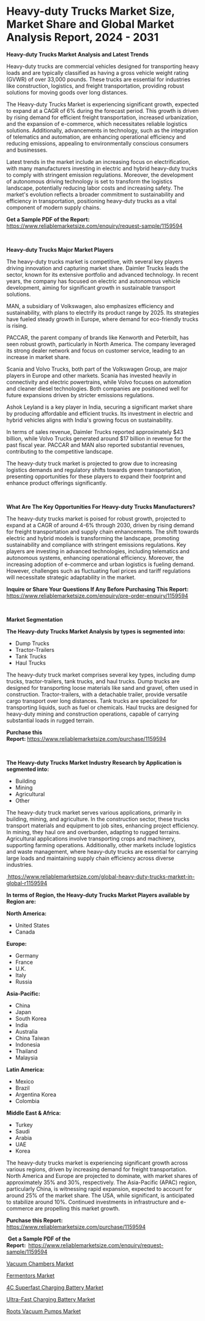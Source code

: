 <p><h1>Heavy-duty Trucks Market Size, Market Share and Global Market Analysis Report, 2024 - 2031</h1></p><p><strong>Heavy-duty Trucks Market Analysis and Latest Trends</strong></p>
<p><p>Heavy-duty trucks are commercial vehicles designed for transporting heavy loads and are typically classified as having a gross vehicle weight rating (GVWR) of over 33,000 pounds. These trucks are essential for industries like construction, logistics, and freight transportation, providing robust solutions for moving goods over long distances.</p><p>The Heavy-duty Trucks Market is experiencing significant growth, expected to expand at a CAGR of 6% during the forecast period. This growth is driven by rising demand for efficient freight transportation, increased urbanization, and the expansion of e-commerce, which necessitates reliable logistics solutions. Additionally, advancements in technology, such as the integration of telematics and automation, are enhancing operational efficiency and reducing emissions, appealing to environmentally conscious consumers and businesses.</p><p>Latest trends in the market include an increasing focus on electrification, with many manufacturers investing in electric and hybrid heavy-duty trucks to comply with stringent emission regulations. Moreover, the development of autonomous driving technology is set to transform the logistics landscape, potentially reducing labor costs and increasing safety. The market's evolution reflects a broader commitment to sustainability and efficiency in transportation, positioning heavy-duty trucks as a vital component of modern supply chains.</p></p>
<p><strong>Get a Sample PDF of the Report:&nbsp;</strong> <a href="https://www.reliablemarketsize.com/enquiry/request-sample/1159594?utm_campaign=1131&utm_medium=2&utm_source=Github&utm_content=ia&utm_term=05122024&utm_id=heavy-duty-trucks">https://www.reliablemarketsize.com/enquiry/request-sample/1159594</a></p>
<p>&nbsp;</p>
<p><strong>Heavy-duty Trucks Major Market Players</strong></p>
<p><p>The heavy-duty trucks market is competitive, with several key players driving innovation and capturing market share. Daimler Trucks leads the sector, known for its extensive portfolio and advanced technology. In recent years, the company has focused on electric and autonomous vehicle development, aiming for significant growth in sustainable transport solutions.</p><p>MAN, a subsidiary of Volkswagen, also emphasizes efficiency and sustainability, with plans to electrify its product range by 2025. Its strategies have fueled steady growth in Europe, where demand for eco-friendly trucks is rising.</p><p>PACCAR, the parent company of brands like Kenworth and Peterbilt, has seen robust growth, particularly in North America. The company leveraged its strong dealer network and focus on customer service, leading to an increase in market share.</p><p>Scania and Volvo Trucks, both part of the Volkswagen Group, are major players in Europe and other markets. Scania has invested heavily in connectivity and electric powertrains, while Volvo focuses on automation and cleaner diesel technologies. Both companies are positioned well for future expansions driven by stricter emissions regulations.</p><p>Ashok Leyland is a key player in India, securing a significant market share by producing affordable and efficient trucks. Its investment in electric and hybrid vehicles aligns with India's growing focus on sustainability.</p><p>In terms of sales revenue, Daimler Trucks reported approximately $43 billion, while Volvo Trucks generated around $17 billion in revenue for the past fiscal year. PACCAR and MAN also reported substantial revenues, contributing to the competitive landscape.</p><p>The heavy-duty truck market is projected to grow due to increasing logistics demands and regulatory shifts towards green transportation, presenting opportunities for these players to expand their footprint and enhance product offerings significantly.</p></p>
<p>&nbsp;</p>
<p><strong>What Are The Key Opportunities For Heavy-duty Trucks Manufacturers?</strong></p>
<p><p>The heavy-duty trucks market is poised for robust growth, projected to expand at a CAGR of around 4-6% through 2030, driven by rising demand for freight transportation and supply chain enhancements. The shift towards electric and hybrid models is transforming the landscape, promoting sustainability and compliance with stringent emissions regulations. Key players are investing in advanced technologies, including telematics and autonomous systems, enhancing operational efficiency. Moreover, the increasing adoption of e-commerce and urban logistics is fueling demand. However, challenges such as fluctuating fuel prices and tariff regulations will necessitate strategic adaptability in the market.</p></p>
<p><strong>Inquire or Share Your Questions If Any Before Purchasing This Report:</strong> <a href="https://www.reliablemarketsize.com/enquiry/pre-order-enquiry/1159594?utm_campaign=1131&utm_medium=2&utm_source=Github&utm_content=ia&utm_term=05122024&utm_id=heavy-duty-trucks">https://www.reliablemarketsize.com/enquiry/pre-order-enquiry/1159594</a></p>
<p>&nbsp;</p>
<p><strong>Market Segmentation</strong></p>
<p><strong>The Heavy-duty Trucks Market Analysis by types is segmented into:</strong></p>
<p><ul><li>Dump Trucks</li><li>Tractor-Trailers</li><li>Tank Trucks</li><li>Haul Trucks</li></ul></p>
<p><p>The heavy-duty truck market comprises several key types, including dump trucks, tractor-trailers, tank trucks, and haul trucks. Dump trucks are designed for transporting loose materials like sand and gravel, often used in construction. Tractor-trailers, with a detachable trailer, provide versatile cargo transport over long distances. Tank trucks are specialized for transporting liquids, such as fuel or chemicals. Haul trucks are designed for heavy-duty mining and construction operations, capable of carrying substantial loads in rugged terrain.</p></p>
<p><strong>Purchase this Report:&nbsp;</strong><a href="https://www.reliablemarketsize.com/purchase/1159594?utm_campaign=1131&utm_medium=2&utm_source=Github&utm_content=ia&utm_term=05122024&utm_id=heavy-duty-trucks">https://www.reliablemarketsize.com/purchase/1159594</a></p>
<p>&nbsp;</p>
<p><strong>The Heavy-duty Trucks Market Industry Research by Application is segmented into:</strong></p>
<p><ul><li>Building</li><li>Mining</li><li>Agricultural</li><li>Other</li></ul></p>
<p><p>The heavy-duty truck market serves various applications, primarily in building, mining, and agriculture. In the construction sector, these trucks transport materials and equipment to job sites, enhancing project efficiency. In mining, they haul ore and overburden, adapting to rugged terrains. Agricultural applications involve transporting crops and machinery, supporting farming operations. Additionally, other markets include logistics and waste management, where heavy-duty trucks are essential for carrying large loads and maintaining supply chain efficiency across diverse industries.</p></p>
<p><a href="https://www.reliablemarketsize.com/global-heavy-duty-trucks-market-in-global-r1159594?utm_campaign=1131&utm_medium=2&utm_source=Github&utm_content=ia&utm_term=05122024&utm_id=heavy-duty-trucks">&nbsp;https://www.reliablemarketsize.com/global-heavy-duty-trucks-market-in-global-r1159594</a></p>
<p><strong>In terms of Region, the Heavy-duty Trucks Market Players available by Region are:</strong></p>
<p>
    <p> <strong> North America: </strong>
        <ul>
            <li>United States</li>
            <li>Canada</li>
        </ul>
        </p> 
    <p> <strong> Europe: </strong>
        <ul>
            <li>Germany</li>
            <li>France</li>
            <li>U.K.</li>
            <li>Italy</li>
            <li>Russia</li>
        </ul>
        </p> 
    <p> <strong> Asia-Pacific: </strong>
        <ul>
            <li>China</li>
            <li>Japan</li>
            <li>South Korea</li>
            <li>India</li>
            <li>Australia</li>
            <li>China Taiwan</li>
            <li>Indonesia</li>
            <li>Thailand</li>
            <li>Malaysia</li>
        </ul>
        </p> 
    <p> <strong> Latin America: </strong>
        <ul>
            <li>Mexico</li>
            <li>Brazil</li>
            <li>Argentina Korea</li>
            <li>Colombia</li>
        </ul>
        </p> 
    <p> <strong> Middle East & Africa: </strong>
        <ul>
            <li>Turkey</li>
            <li>Saudi</li>
            <li>Arabia</li>
            <li>UAE</li>
            <li>Korea</li>
        </ul>
    </p>
    </p>
<p><p>The heavy-duty trucks market is experiencing significant growth across various regions, driven by increasing demand for freight transportation. North America and Europe are projected to dominate, with market shares of approximately 35% and 30%, respectively. The Asia-Pacific (APAC) region, particularly China, is witnessing rapid expansion, expected to account for around 25% of the market share. The USA, while significant, is anticipated to stabilize around 10%. Continued investments in infrastructure and e-commerce are propelling this market growth.</p></p>
<p><strong>Purchase this Report: </strong><a href="https://www.reliablemarketsize.com/purchase/1159594?utm_campaign=1131&utm_medium=2&utm_source=Github&utm_content=ia&utm_term=05122024&utm_id=heavy-duty-trucks">https://www.reliablemarketsize.com/purchase/1159594</a></p>
<p>&nbsp;<strong>Get a Sample PDF of the Report:&nbsp;&nbsp;</strong><a href="https://www.reliablemarketsize.com/enquiry/request-sample/1159594?utm_campaign=1131&utm_medium=2&utm_source=Github&utm_content=ia&utm_term=05122024&utm_id=heavy-duty-trucks">https://www.reliablemarketsize.com/enquiry/request-sample/1159594</a></p>
<p><strong></strong></p>
<p><p><a href="https://www.linkedin.com/pulse/revenue-market-growth-insights-vacuum-chambers-projected-smgue?utm_campaign=1131&utm_medium=2&utm_source=Github&utm_content=ia&utm_term=05122024&utm_id=heavy-duty-trucks">Vacuum Chambers Market</a></p><p><a href="https://www.linkedin.com/pulse/fermentors-market-research-future-outlook-forecasted-cagr-131-qh62e?utm_campaign=1131&utm_medium=2&utm_source=Github&utm_content=ia&utm_term=05122024&utm_id=heavy-duty-trucks">Fermentors Market</a></p><p><a href="https://issuu.com/reportprime-2/docs/4c-superfast-charging-battery-market-size-2030.ppt?utm_campaign=1131&utm_medium=2&utm_source=Github&utm_content=ia&utm_term=05122024&utm_id=heavy-duty-trucks">4C Superfast Charging Battery Market</a></p><p><a href="https://issuu.com/reportprime-2/docs/ultra-fast-charging-battery-market-size-2030.pptx?utm_campaign=1131&utm_medium=2&utm_source=Github&utm_content=ia&utm_term=05122024&utm_id=heavy-duty-trucks">Ultra-Fast Charging Battery Market</a></p><p><a href="https://www.linkedin.com/pulse/assessment-roots-vacuum-pumps-market-current-landscape-future-r0tde?utm_campaign=1131&utm_medium=2&utm_source=Github&utm_content=ia&utm_term=05122024&utm_id=heavy-duty-trucks">Roots Vacuum Pumps Market</a></p></p>